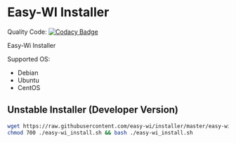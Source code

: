 # Easy-WI Installer

Quality Code: [![Codacy Badge](https://api.codacy.com/project/badge/Grade/577d1ee61d234585968cc5acbfb2a726)](https://www.codacy.com/app/Lacrimosa99/Easy-WI_Installer?utm_source=github.com&amp;utm_medium=referral&amp;utm_content=easy-wi/installer&amp;utm_campaign=Badge_Grade)

Easy-Wi Installer

Supported OS:
  - Debian
  - Ubuntu
  - CentOS
  
  ## Unstable Installer (Developer Version)
  
```sh 
wget https://raw.githubusercontent.com/easy-wi/installer/master/easy-wi_install.sh
chmod 700 ./easy-wi_install.sh && bash ./easy-wi_install.sh
```

